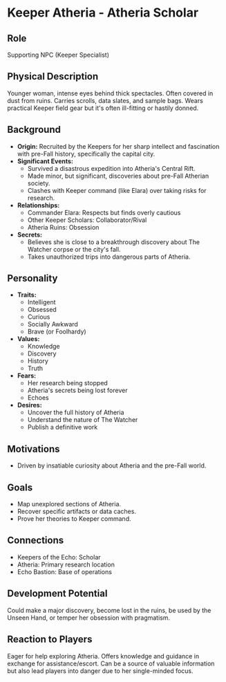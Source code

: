 # Keeper Atheria - Atheria Scholar

## Role
Supporting NPC (Keeper Specialist)

## Physical Description
Younger woman, intense eyes behind thick spectacles. Often covered in dust from ruins. Carries scrolls, data slates, and sample bags. Wears practical Keeper field gear but it's often ill-fitting or hastily donned.

## Background
- **Origin:** Recruited by the Keepers for her sharp intellect and fascination with pre-Fall history, specifically the capital city.
- **Significant Events:**
  - Survived a disastrous expedition into Atheria's Central Rift.
  - Made minor, but significant, discoveries about pre-Fall Atherian society.
  - Clashes with Keeper command (like Elara) over taking risks for research.
- **Relationships:**
  - Commander Elara: Respects but finds overly cautious
  - Other Keeper Scholars: Collaborator/Rival
  - Atheria Ruins: Obsession
- **Secrets:**
  - Believes she is close to a breakthrough discovery about The Watcher corpse or the city's fall.
  - Takes unauthorized trips into dangerous parts of Atheria.

## Personality
- **Traits:**
  - Intelligent
  - Obsessed
  - Curious
  - Socially Awkward
  - Brave (or Foolhardy)
- **Values:**
  - Knowledge
  - Discovery
  - History
  - Truth
- **Fears:**
  - Her research being stopped
  - Atheria's secrets being lost forever
  - Echoes
- **Desires:**
  - Uncover the full history of Atheria
  - Understand the nature of The Watcher
  - Publish a definitive work

## Motivations
- Driven by insatiable curiosity about Atheria and the pre-Fall world.

## Goals
- Map unexplored sections of Atheria.
- Recover specific artifacts or data caches.
- Prove her theories to Keeper command.

## Connections
- Keepers of the Echo: Scholar
- Atheria: Primary research location
- Echo Bastion: Base of operations

## Development Potential
Could make a major discovery, become lost in the ruins, be used by the Unseen Hand, or temper her obsession with pragmatism.

## Reaction to Players
Eager for help exploring Atheria. Offers knowledge and guidance in exchange for assistance/escort. Can be a source of valuable information but also lead players into danger due to her single-minded focus.
